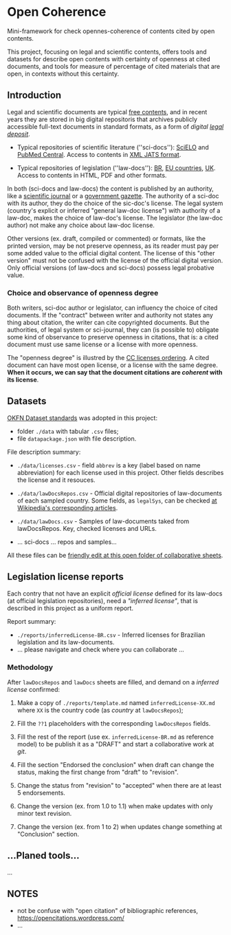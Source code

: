 # Open Coherence
Mini-framework for check opennes-coherence of contents cited by open contents.

This project, focusing on legal and scientific contents, offers tools and datasets for describe open contents with certainty of openness at cited documents, and tools for measure of percentage of cited materials that are open, in contexts without this certainty.

## Introduction
Legal and scientific documents are typical [free contents](https://en.wikipedia.org/wiki/Free_content#Legislation), and in recent years they are stored in big digital repositoris that archives publicly accessible full-text documents in standard formats, as a form of *digital [legal deposit](https://en.wikipedia.org/wiki/Legal_deposit)*.

* Typical repositories of scientific literature (''sci-docs''): [SciELO](https://en.wikipedia.org/wiki/SciELO) and [PubMed Central](https://en.wikipedia.org/wiki/PubMed_Central). Access to contents in [XML JATS format](https://en.wikipedia.org/wiki/Journal_Article_Tag_Suite).

* Typical repositories of legislation (''law-docs''): [BR](http://www.lexml.gov.br/),  [EU countries](http://eur-lex.europa.eu/n-lex/), [UK](http://www.legislation.gov.uk/browse). Access to contents in HTML, PDF and other formats.

In both (sci-docs and law-docs) the content is published by an authority, like a [scientific journal](https://en.wikipedia.org/wiki/Scientific_journal) or a [government gazette](https://en.wikipedia.org/wiki/Government_gazette). The authority of a sci-doc with its author, they do the choice of the sic-doc's license. The  legal system (country's explicit or inferred "general law-doc license") with authority of a law-doc,  makes the choice of law-doc's license. The  legislator (the law-doc author) not make any choice about law-doc license.

Other versions (ex. draft, compiled or commented) or formats, like the printed version, may be not preserve openness, as its reader must pay per some added value to the official digital content. The license of this "other version" must not be confused with the license of the official digital version. Only official versions (of law-docs and sci-docs) possess legal probative value.

### Choice and observance of openness degree
Both writers, sci-doc author or legislator, can influency the choice of cited documents. If the "contract" between writer and authority not states any thing about citation, the writer can cite copyrighted documents. But the authorities, of legal system or sci-journal, they can (is possible to) obligate some kind of observance to preserve openness in citations, that is: a cited document must use same license or a license with more openness.

The "openness degree" is illustred by the [CC licenses ordering](https://commons.wikimedia.org/wiki/File:Ordering_of_Creative_Commons_licenses_from_most_to_least_open.png). A cited document can have most open license, or a license with the same degree. **When it occurs, we can say that the document citations are *coherent* with its license**.

## Datasets 
[OKFN Dataset standards](https://github.com/datasets) was adopted in this project:
* folder `./data` with tabular `.csv` files;
* file `datapackage.json` with file description.

File description summary:

* `./data/licenses.csv` - field `abbrev` is a key (label based on name abbreviation) for each license used in this project. Other fields describes the license and it resouces.

* `./data/lawDocsRepos.csv` - Official digital repositories of law-documents of each sampled country. Some fields, as `legalSys`, can be checked [at Wikipedia's corresponding articles](https://en.wikipedia.org/wiki/List_of_national_legal_systems).

* `./data/lawDocs.csv` - Samples of law-documents taked from lawDocsRepos. Key, checked licenses and URLs.

* ... sci-docs ... repos and samples... 

All these files can be [friendly edit at this open folder of collaborative sheets](https://drive.google.com/folderview?id=0ByK4EZuhc93QfmY1NHFvS3lHbmtzQ2Frb2hOMVhfdzdDLVpmemc2VFY0TDJISWw0aFo3UU0&usp=sharing).

## Legislation license reports
Each contry that not have an explicit *official license* defined for its law-docs (at official legislation repositories), need a *"inferred license"*, that is described in this project as a uniform report.

Report summary:

* `./reports/inferredLicense-BR.csv` - Inferred licenses for Brazilian legislation and its law-documents.
* ... please navigate and check where you can collaborate ...

### Methodology
After `lawDocsRepos` and `lawDocs` sheets  are filled, and  demand on a *inferred license* confirmed:

1. Make a copy of `./reports/template.md` named `inferredLicense-XX.md` where `XX` is the country code (as *country* at `lawDocsRepos`);

2. Fill the `??1` placeholders with the corresponding `lawDocsRepos` fields.

3. Fill the rest of the report (use ex. `inferredLicense-BR.md` as reference model) to be publish it as a "DRAFT" and start a collaborative work at *git*.

4. Fill the section "Endorsed the conclusion" when draft can change the status, making the first change from "draft" to "revision".

5. Change the status from "revision" to "accepted" when there are at least 5 endorsements.

6. Change the version (ex. from 1.0 to 1.1) when make updates with only minor text revision.

7. Change the version (ex. from 1 to 2) when updates change something at "Conclusion" section.

## ...Planed tools...
...

## NOTES
* not be confuse with "open citation" of bibliographic references, https://opencitations.wordpress.com/
* ...
